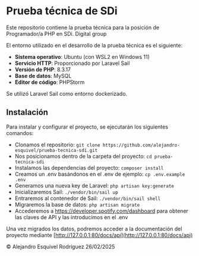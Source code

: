# Prueba técnica de SDi

Este repositorio contiene la prueba técnica para la posición de Programador/a PHP en SDi. Digital group

El entorno utilizado en el desarrollo de la prueba técnica es el siguiente:

* **Sistema operativo**: Ubuntu (con WSL2 en Windows 11)
* **Servicio HTTP**: Proporcionado por Laravel Sail
* **Versión de PHP**: 8.3.17
* **Base de datos**: MySQL
* **Editor de código**: PHPStorm

Se utilizó Laravel Sail como entorno dockerizado.


<!--  El servicio HTTP fue provisto por Laragon -->

## Instalación

Para instalar y configurar el proyecto, se ejecutarán los siguientes comandos:

* Clonamos el repositorio:
  `git clone https://github.com/alejandro-esquivel/prueba-tecnica-sdi.git`
* Nos posicionamos dentro de la carpeta del proyecto: `cd prueba-tecnica-sdi`
* Instalamos las dependencias del proyecto: `composer install`
* Creamos un .env basándonos en el .env de ejemplo: `cp .env.example .env`
* Generamos una nueva key de Laravel: `php artisan key:generate`
* Inicializaremos Sail: `./vendor/bin/sail up`
* Entraremos al contenedor de Sail: `./vendor/bin/sail shell`
* Migraremos la base de datos: `php artisan migrate`
* Accederemos a https://developer.spotify.com/dashboard para obtener las claves de API y las introducimos en el .env

Una vez migrados los datos, podremos acceder a la documentación del proyecto mediante [http://127.0.0.1:80/docs/api](http://127.0.0.1:80/docs/api)


© Alejandro Esquivel Rodríguez 26/02/2025
